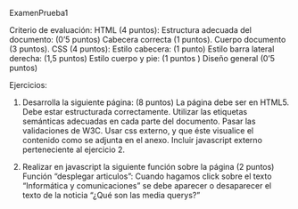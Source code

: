 ExamenPrueba1


Criterio de evaluación: 
HTML (4 puntos): 
Estructura adecuada del documento: (0’5 puntos) 
Cabecera correcta (1 puntos).
Cuerpo documento (3 puntos).
CSS (4 puntos): 
Estilo cabecera: (1 punto)
Estilo barra lateral derecha: (1,5 puntos)
Estilo cuerpo y pie: (1 puntos )
Diseño general (0’5 puntos)
 
Ejercicios: 
1. Desarrolla la siguiente página: (8 puntos)
La página debe ser en HTML5.
Debe estar estructurada correctamente.
Utilizar las etiquetas semánticas adecuadas en cada parte del documento.
Pasar las validaciones de W3C.
Usar css externo, y que éste visualice el contenido como se adjunta en el anexo.
Incluir javascript externo perteneciente al ejercicio 2.







2. Realizar en javascript la siguiente función sobre la página (2 puntos)
Función “desplegar articulos”: Cuando hagamos click sobre el texto “Informática y comunicaciones” se debe aparecer o desaparecer el texto de la noticia “¿Qué son las media querys?”
